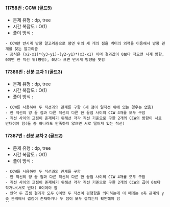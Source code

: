 #### 11758번 : CCW (골드5)
  * 문제 유형 : dp, tree
  * 시간 복잡도 : O(1)
  * 풀이 방식 : 
  ```
  - CCW란 반시계 방향 알고리즘으로 평면 위의 세 개의 점을 벡터의 외적을 이용해서 방향 관계를 찾는 알고리즘
  - 공식은 (x2-x1)*(y3-y1)-(y2-y1)*(x3-x1) 이며 결과값이 0보다 작으면 시계 방향, 0이면 한 직선 위(평행), 0보다 크면 반시계 방향을 뜻함 
  ```
  
#### 17386번 : 선분 교차 1 (골드3)
  * 문제 유형 : dp, tree
  * 시간 복잡도 : O(1)
  * 풀이 방식 : 
  ```
  - CCW를 사용하여 두 직선과의 관계를 구함 (세 점이 일직선 위에 있는 경우는 없음)
  - 한 직선의 양 끝 점과 다른 직선의 다른 한 끝점 사이의 CCW 4개를 모두 구함
  - 직선 사이의 교점이 존재하기 위해선 각각 직선 기준으로 구한 2개의 CCW의 방향이 서로 반대여야 함(둘 중 하나라도 만족하지 않으면 서로 떨어져 있는 직선)
  ```
  
#### 17387번 : 선분 교차 2 (골드2)
  * 문제 유형 : dp, tree
  * 시간 복잡도 : O(1)
  * 풀이 방식 : 
  ```
  - CCW를 사용하여 두 직선과의 관계를 구함
  - 한 직선의 양 끝 점과 다른 직선의 다른 한 끝점 사이의 CCW 4개를 모두 구함
  - 직선 사이의 교점이 존재하기 위해선 각각 직선 기준으로 구한 2개의 CCW의 곱이 0보다 작거나(서로 반대) 0이여야 함
  - 만약 두 곱셈 결과가 모두 0이면 두 직선이 평행함을 의미하는데 이 때에는 x축 관계와 y축 관계에서 겹침이 존재하거나 두 점이 모두 겹치는지 확인해야 함
  ``
